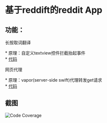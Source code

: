 

# 基于reddift的reddit App 

## 功能：

长按取词翻译  

* 原理：自定义textview控件拦截抬起事件  
* [代码](https://github.com/certainly/UZTextView)  



网页代理 

* 原理：vapor(server-side swift)代理转发get请求    
* [代码](https://github.com/certainly/CustomRedditVaporServer)
  


## 截图  
<img src="http://i.imgur.com/N2USvWz.gif" alt="Code Coverage">
